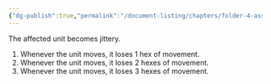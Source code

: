 ```yaml
---
{"dg-publish":true,"permalink":"/document-listing/chapters/folder-4-assembly/weapon-new-folder-main/damage-tags-folder/tag-emp-debilitations/debilitation-1/"}
---
```


The affected unit becomes jittery.
1. Whenever the unit moves, it loses 1 hex of movement.
2. Whenever the unit moves, it loses 2 hexes of movement.
3. Whenever the unit moves, it loses 3 hexes of movement.